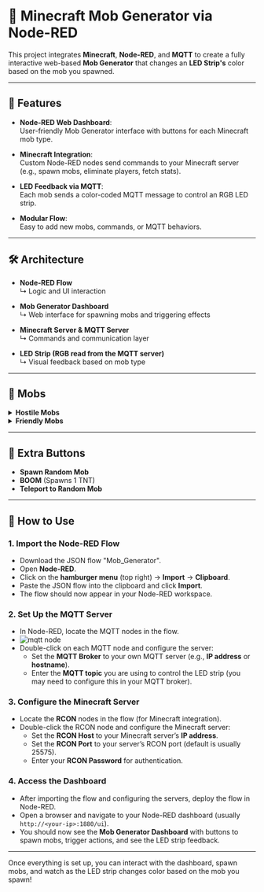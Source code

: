 # 🧱 Minecraft Mob Generator via Node-RED
This project integrates **Minecraft**, **Node-RED**, and **MQTT** to create a fully interactive web-based **Mob Generator** that changes an **LED Strip's** color based on the mob you spawned.

---

## 🚀 Features

- **Node-RED Web Dashboard**:  
  User-friendly Mob Generator interface with buttons for each Minecraft mob type.

- **Minecraft Integration**:  
  Custom Node-RED nodes send commands to your Minecraft server (e.g., spawn mobs, eliminate players, fetch stats).

- **LED Feedback via MQTT**:  
  Each mob sends a color-coded MQTT message to control an RGB LED strip.

- **Modular Flow**:  
  Easy to add new mobs, commands, or MQTT behaviors.

---

## 🛠️ Architecture

- **Node-RED Flow**  
  ↳ Logic and UI interaction

- **Mob Generator Dashboard**  
  ↳ Web interface for spawning mobs and triggering effects

- **Minecraft Server & MQTT Server**  
  ↳ Commands and communication layer

- **LED Strip (RGB read from the MQTT server)**  
  ↳ Visual feedback based on mob type

---

## 👾 Mobs

<details>
  <summary><strong>Hostile Mobs</strong></summary>
  
  - Blaze  
  - Creeper  
  - Zombie  
  - Skeleton  
  - Wither Skeleton  
  - Spider  
  - Witch  
  - Enderman

</details>

<details>
  <summary><strong>Friendly Mobs</strong></summary>
  
  - Cow  
  - Chicken  
  - Pig  
  - Sheep
  
</details>

---

## 🎉 Extra Buttons

- **Spawn Random Mob**  
- **BOOM** (Spawns 1 TNT)  
- **Teleport to Random Mob**

---

## 📝 How to Use

### 1. Import the Node-RED Flow
- Download the JSON flow "Mob_Generator".
- Open **Node-RED**.
- Click on the **hamburger menu** (top right) → **Import** → **Clipboard**.
- Paste the JSON flow into the clipboard and click **Import**.
- The flow should now appear in your Node-RED workspace.

### 2. Set Up the MQTT Server
- In Node-RED, locate the MQTT nodes in the flow.
-  ![mqtt node]([https://private-user-images.githubusercontent.com/125493371/443660937-e7a806be-ff9a-49c4-87eb-b68c045413de.png?jwt=eyJhbGciOiJIUzI1NiIsInR5cCI6IkpXVCJ9.eyJpc3MiOiJnaXRodWIuY29tIiwiYXVkIjoicmF3LmdpdGh1YnVzZXJjb250ZW50LmNvbSIsImtleSI6ImtleTUiLCJleHAiOjE3NDcyMjY4MDcsIm5iZiI6MTc0NzIyNjUwNywicGF0aCI6Ii8xMjU0OTMzNzEvNDQzNjYwOTM3LWU3YTgwNmJlLWZmOWEtNDljNC04N2ViLWI2OGMwNDU0MTNkZS5wbmc_WC1BbXotQWxnb3JpdGhtPUFXUzQtSE1BQy1TSEEyNTYmWC1BbXotQ3JlZGVudGlhbD1BS0lBVkNPRFlMU0E1M1BRSzRaQSUyRjIwMjUwNTE0JTJGdXMtZWFzdC0xJTJGczMlMkZhd3M0X3JlcXVlc3QmWC1BbXotRGF0ZT0yMDI1MDUxNFQxMjQxNDdaJlgtQW16LUV4cGlyZXM9MzAwJlgtQW16LVNpZ25hdHVyZT00ZjUzYTg2YzY0YzQ0MmI5M2VhMTA3NzgxZDY3ZjU3Mjk5Nzc4ZjM0Y2IwNjBkMjY0NTFiNGZhMThhMWE5NzE5JlgtQW16LVNpZ25lZEhlYWRlcnM9aG9zdCJ9.uEGt9DiwtfoGDO8uNgJZ1AavMBotdE0YmKnu209bMww](https://private-user-images.githubusercontent.com/125493371/443660937-e7a806be-ff9a-49c4-87eb-b68c045413de.png?jwt=eyJhbGciOiJIUzI1NiIsInR5cCI6IkpXVCJ9.eyJpc3MiOiJnaXRodWIuY29tIiwiYXVkIjoicmF3LmdpdGh1YnVzZXJjb250ZW50LmNvbSIsImtleSI6ImtleTUiLCJleHAiOjE3NDc3MjE3OTAsIm5iZiI6MTc0NzcyMTQ5MCwicGF0aCI6Ii8xMjU0OTMzNzEvNDQzNjYwOTM3LWU3YTgwNmJlLWZmOWEtNDljNC04N2ViLWI2OGMwNDU0MTNkZS5wbmc_WC1BbXotQWxnb3JpdGhtPUFXUzQtSE1BQy1TSEEyNTYmWC1BbXotQ3JlZGVudGlhbD1BS0lBVkNPRFlMU0E1M1BRSzRaQSUyRjIwMjUwNTIwJTJGdXMtZWFzdC0xJTJGczMlMkZhd3M0X3JlcXVlc3QmWC1BbXotRGF0ZT0yMDI1MDUyMFQwNjExMzBaJlgtQW16LUV4cGlyZXM9MzAwJlgtQW16LVNpZ25hdHVyZT02MDViY2JjNjAwOGIyYjBjNzM5MzRlYjZjZmY3ZTY4ZWFmYjU4YzgzNTkzNmVmNjA0NjM1MjUyZGU0ZTJjYjg3JlgtQW16LVNpZ25lZEhlYWRlcnM9aG9zdCJ9.e5iU6ikSPtR1o7U1fZq1DCuiqE2MjcZDRhz4_fPrc_w))
- Double-click on each MQTT node and configure the server:
  - Set the **MQTT Broker** to your own MQTT server (e.g., **IP address** or **hostname**).
  - Enter the **MQTT topic** you are using to control the LED strip (you may need to configure this in your MQTT broker).

### 3. Configure the Minecraft Server
- Locate the **RCON** nodes in the flow (for Minecraft integration).
- Double-click the RCON node and configure the Minecraft server:
  - Set the **RCON Host** to your Minecraft server’s **IP address**.
  - Set the **RCON Port** to your server’s RCON port (default is usually 25575).
  - Enter your **RCON Password** for authentication.

### 4. Access the Dashboard
- After importing the flow and configuring the servers, deploy the flow in Node-RED.
- Open a browser and navigate to your Node-RED dashboard (usually `http://<your-ip>:1880/ui`).
- You should now see the **Mob Generator Dashboard** with buttons to spawn mobs, trigger actions, and see the LED strip feedback.

---

Once everything is set up, you can interact with the dashboard, spawn mobs, and watch as the LED strip changes color based on the mob you spawn!


